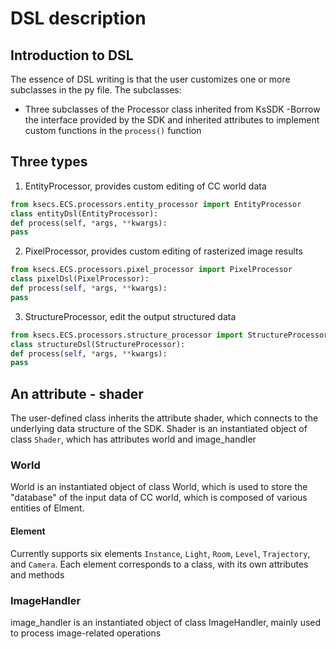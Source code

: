 # DSL description

<!-- toc -->

## Introduction to DSL

The essence of DSL writing is that the user customizes one or more subclasses in the py file. The subclasses:
* Three subclasses of the Processor class inherited from KsSDK
-Borrow the interface provided by the SDK and inherited attributes to implement custom functions in the `process()` function

## Three types

1. EntityProcessor, provides custom editing of CC world data
```python
from ksecs.ECS.processors.entity_processor import EntityProcessor
class entityDsl(EntityProcessor):
def process(self, *args, **kwargs):
pass
```
2. PixelProcessor, provides custom editing of rasterized image results
```python
from ksecs.ECS.processors.pixel_processor import PixelProcessor
class pixelDsl(PixelProcessor):
def process(self, *args, **kwargs):
pass
```
3. StructureProcessor, edit the output structured data
```python
from ksecs.ECS.processors.structure_processor import StructureProcessor
class structureDsl(StructureProcessor):
def process(self, *args, **kwargs):
pass
```

## An attribute - shader

The user-defined class inherits the attribute shader, which connects to the underlying data structure of the SDK.
Shader is an instantiated object of class `Shader`, which has attributes world and image_handler

### World

World is an instantiated object of class World, which is used to store the "database" of the input data of CC world, which is composed of various entities of Elment.

#### Element
Currently supports six elements `Instance`, `Light`, `Room`, `Level`, `Trajectory`, and `Camera`.
Each element corresponds to a class, with its own attributes and methods

### ImageHandler

image_handler is an instantiated object of class ImageHandler, mainly used to process image-related operations